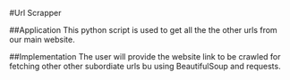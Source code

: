 #Url Scrapper

##Application
This python script is used to get all the the other urls from our main website.

##Implementation
The user will provide the website link to be crawled for fetching other other subordiate urls
bu using BeautifulSoup and requests.